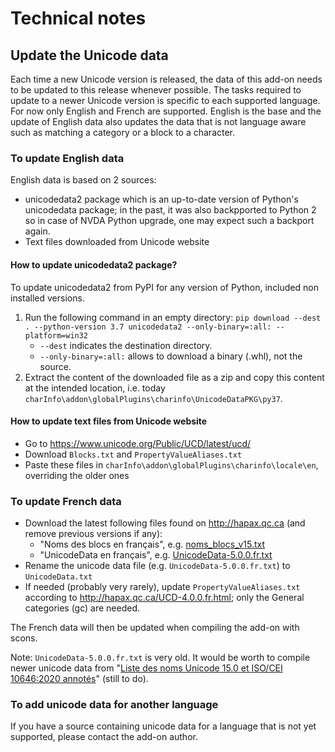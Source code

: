 # Technical notes

## Update the Unicode data

Each time a new Unicode version is released, the data of this add-on needs to be updated to this release whenever possible.
The tasks required to update to a newer Unicode version is specific to each supported language.
For now only English and French are supported.
English is the base and the update of English data also updates the data that is not language aware such as matching a category or a block to a character.

### To update English data

English data is based on 2 sources:
* unicodedata2 package which is an up-to-date version of Python's unicodedata package; in the past, it was also backpported to Python 2 so in case of NVDA Python upgrade, one may expect such a backport again.
* Text files downloaded from Unicode website

#### How to update unicodedata2 package?

To update unicodedata2 from PyPI for any version of Python, included non installed versions.

1. Run the following command in an empty directory:
   `pip download --dest . --python-version 3.7 unicodedata2 --only-binary=:all: --platform=win32`
   - `--dest` indicates the destination directory.
   - `--only-binary=:all:` allows to download a binary (.whl), not the source.
2. Extract the content of the downloaded file as a zip and copy this content at the intended location, i.e. today `charInfo\addon\globalPlugins\charinfo\UnicodeDataPKG\py37`.

#### How to update text files from Unicode website

* Go to https://www.unicode.org/Public/UCD/latest/ucd/
* Download `Blocks.txt` and `PropertyValueAliases.txt`
* Paste these files in `charInfo\addon\globalPlugins\charinfo\locale\en`, overriding the older ones

### To update French data

* Download the latest following files found on http://hapax.qc.ca (and remove previous versions if any):
  * "Noms des blocs en français", e.g. [noms_blocs_v15.txt](http://hapax.qc.ca/noms_blocs_v15.txt)
  * "UnicodeData en français", e.g. [UnicodeData-5.0.0.fr.txt](http://hapax.qc.ca/UnicodeData-5.0.0.fr.txt)
* Rename the unicode data file (e.g. `UnicodeData-5.0.0.fr.txt`) to `UnicodeData.txt`
* If needed (probably very rarely), update `PropertyValueAliases.txt` according to http://hapax.qc.ca/UCD-4.0.0.fr.html; only the General categories (gc) are needed.

The French data will then be updated when compiling the add-on with scons.

Note: `UnicodeData-5.0.0.fr.txt` is very old.
It would be worth to compile newer unicode data from "[Liste des noms Unicode 15.0 et ISO/CEI 10646:2020 annotés](http://hapax.qc.ca/ListeNoms-15.0.0.txt)" (still to do).

### To add unicode data for another language

If you have a source containing unicode data for a language that is not yet supported, please contact the add-on author.

